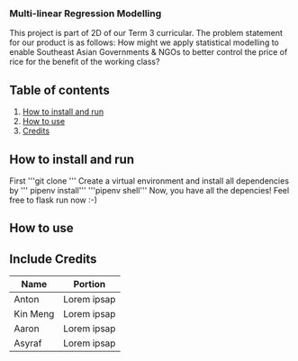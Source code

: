 ### Multi-linear Regression Modelling
This project is part of 2D of our Term 3 curricular. The problem statement for our product is as follows:
How might we apply statistical modelling to enable Southeast Asian Governments & NGOs to better control the price of rice for the benefit of the working class?


## Table of contents
1) [How to install and run](https://github.com/KinMengNg/Term_3_DDW_2D/tree/main#how-to-install-and-run)
2) [How to use](https://github.com/KinMengNg/Term_3_DDW_2D/tree/main#how-to-use)
3) [Credits](https://github.com/KinMengNg/Term_3_DDW_2D/tree/main#include-credits)

## How to install and run
First '''git clone '''
Create a virtual environment and install all dependencies by
''' pipenv install'''
'''pipenv shell'''
Now, you have all the depencies! Feel free to flask run now :-)

## How to use 

## Include Credits
| Name | Portion                                                                                                                                           |
|-------|---------------------------------------------------------------------------------------------------------------------------------------------------|
| Anton     | Lorem ipsap                                   |
| Kin Meng     | Lorem ipsap                                   |
| Aaron     | Lorem ipsap                                   |
| Asyraf     | Lorem ipsap                                   |
